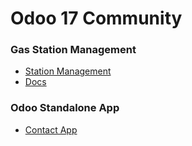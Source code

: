 # Odoo 17 Community

### Gas Station Management

- [Station Management](https://github.com/SawLwinnOo/Gas_Station_Management)
- [Docs](https://sawlwinnoo.github.io/Gas_Station_Management/)

### Odoo Standalone App
- [Contact App](/addons/contact_app)